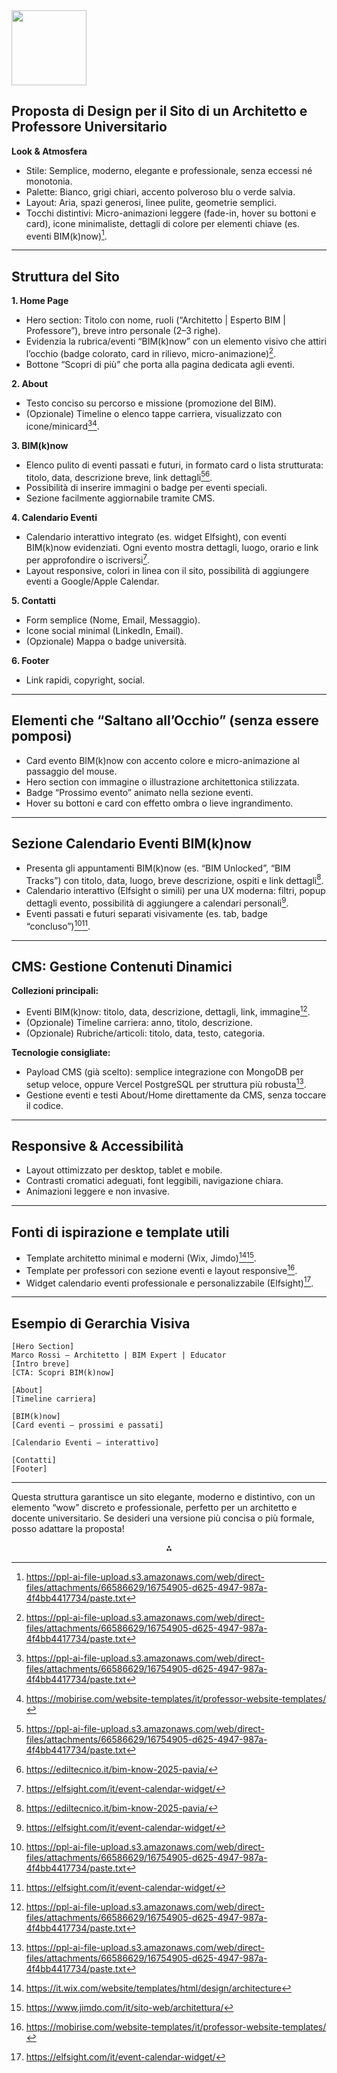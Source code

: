 <img src="https://r2cdn.perplexity.ai/pplx-full-logo-primary-dark%402x.png" class="logo" width="120"/>

## Proposta di Design per il Sito di un Architetto e Professore Universitario

**Look \& Atmosfera**

- Stile: Semplice, moderno, elegante e professionale, senza eccessi né monotonia.
- Palette: Bianco, grigi chiari, accento polveroso blu o verde salvia.
- Layout: Aria, spazi generosi, linee pulite, geometrie semplici.
- Tocchi distintivi: Micro-animazioni leggere (fade-in, hover su bottoni e card), icone minimaliste, dettagli di colore per elementi chiave (es. eventi BIM(k)now)[^2].

---

## Struttura del Sito

**1. Home Page**

- Hero section: Titolo con nome, ruoli (“Architetto | Esperto BIM | Professore”), breve intro personale (2–3 righe).
- Evidenzia la rubrica/eventi “BIM(k)now” con un elemento visivo che attiri l’occhio (badge colorato, card in rilievo, micro-animazione)[^2].
- Bottone “Scopri di più” che porta alla pagina dedicata agli eventi.

**2. About**

- Testo conciso su percorso e missione (promozione del BIM).
- (Opzionale) Timeline o elenco tappe carriera, visualizzato con icone/minicard[^2][^5].

**3. BIM(k)now**

- Elenco pulito di eventi passati e futuri, in formato card o lista strutturata: titolo, data, descrizione breve, link dettagli[^2][^6].
- Possibilità di inserire immagini o badge per eventi speciali.
- Sezione facilmente aggiornabile tramite CMS.

**4. Calendario Eventi**

- Calendario interattivo integrato (es. widget Elfsight), con eventi BIM(k)now evidenziati. Ogni evento mostra dettagli, luogo, orario e link per approfondire o iscriversi[^7].
- Layout responsive, colori in linea con il sito, possibilità di aggiungere eventi a Google/Apple Calendar.

**5. Contatti**

- Form semplice (Nome, Email, Messaggio).
- Icone social minimal (LinkedIn, Email).
- (Opzionale) Mappa o badge università.

**6. Footer**

- Link rapidi, copyright, social.

---

## Elementi che “Saltano all’Occhio” (senza essere pomposi)

- Card evento BIM(k)now con accento colore e micro-animazione al passaggio del mouse.
- Hero section con immagine o illustrazione architettonica stilizzata.
- Badge “Prossimo evento” animato nella sezione eventi.
- Hover su bottoni e card con effetto ombra o lieve ingrandimento.

---

## Sezione Calendario Eventi BIM(k)now

- Presenta gli appuntamenti BIM(k)now (es. “BIM Unlocked”, “BIM Tracks”) con titolo, data, luogo, breve descrizione, ospiti e link dettagli[^6].
- Calendario interattivo (Elfsight o simili) per una UX moderna: filtri, popup dettagli evento, possibilità di aggiungere a calendari personali[^7].
- Eventi passati e futuri separati visivamente (es. tab, badge “concluso”)[^2][^7].

---

## CMS: Gestione Contenuti Dinamici

**Collezioni principali:**

- Eventi BIM(k)now: titolo, data, descrizione, dettagli, link, immagine[^2].
- (Opzionale) Timeline carriera: anno, titolo, descrizione.
- (Opzionale) Rubriche/articoli: titolo, data, testo, categoria.

**Tecnologie consigliate:**

- Payload CMS (già scelto): semplice integrazione con MongoDB per setup veloce, oppure Vercel PostgreSQL per struttura più robusta[^2].
- Gestione eventi e testi About/Home direttamente da CMS, senza toccare il codice.

---

## Responsive \& Accessibilità

- Layout ottimizzato per desktop, tablet e mobile.
- Contrasti cromatici adeguati, font leggibili, navigazione chiara.
- Animazioni leggere e non invasive.

---

## Fonti di ispirazione e template utili

- Template architetto minimal e moderni (Wix, Jimdo)[^4][^8].
- Template per professori con sezione eventi e layout responsive[^5].
- Widget calendario eventi professionale e personalizzabile (Elfsight)[^7].

---

## Esempio di Gerarchia Visiva

```
[Hero Section]
Marco Rossi – Architetto | BIM Expert | Educator
[Intro breve]
[CTA: Scopri BIM(k)now]

[About]
[Timeline carriera]

[BIM(k)now]
[Card eventi – prossimi e passati]

[Calendario Eventi – interattivo]

[Contatti]
[Footer]
```


---

Questa struttura garantisce un sito elegante, moderno e distintivo, con un elemento “wow” discreto e professionale, perfetto per un architetto e docente universitario. Se desideri una versione più concisa o più formale, posso adattare la proposta!

<div style="text-align: center">⁂</div>

[^1]: https://ppl-ai-file-upload.s3.amazonaws.com/web/direct-files/attachments/66586629/e5ac7fc2-b3d0-461b-b9a6-248ff87fc392/paste.txt

[^2]: https://ppl-ai-file-upload.s3.amazonaws.com/web/direct-files/attachments/66586629/16754905-d625-4947-987a-4f4bb4417734/paste.txt

[^3]: https://ppl-ai-file-upload.s3.amazonaws.com/web/direct-files/attachments/66586629/af0f4a0e-983b-4d87-89d6-ab4f9fdb764b/paste-3.txt

[^4]: https://it.wix.com/website/templates/html/design/architecture

[^5]: https://mobirise.com/website-templates/it/professor-website-templates/

[^6]: https://ediltecnico.it/bim-know-2025-pavia/

[^7]: https://elfsight.com/it/event-calendar-widget/

[^8]: https://www.jimdo.com/it/sito-web/architettura/

[^9]: https://www.unina.it/-/64122221-bim-k-now-bim-e-intelligenza-artificiale-

[^10]: https://elfsight.com/it/event-calendar-widget/examples/

[^11]: https://www.canva.com/it_it/modelli/s/architettura/

[^12]: https://www.carlicostruzioni.it/carli-costruzioni/novita/i-10-migliori-siti-di-arredamento-per-la-casa-architetto-edition/

[^13]: https://nicepage.com/it/k/architettura-modelli-web

[^14]: https://www.progettopositivo.it

[^15]: https://www.moda.polimi.it/it/faculty

[^16]: https://www.fucinead.it/icone-del-design/

[^17]: https://www.naba.it/it/chi-siamo/faculty

[^18]: https://www.design-outfit.it/author/designoutfit/page/3/

[^19]: https://www.arch-style.it/interior-design-12-stili-di-arredo/

[^20]: https://www.accademiadellearti.it/docenti-aant/

[^21]: https://oappcfoggia.com/wp-content/uploads/2023/05/Giugno-Luglio-2023.pdf

[^22]: https://www.isiaroma.it

[^23]: http://www.unipv.news/eventi/bim-know-computational-design-e-bim

[^24]: http://www.unipv.news/eventi/bim-know-digital-twin-e-ai

[^25]: https://news.unipv.it/?p=81274

[^26]: https://www.bimportale.com/bim-know-parte-ciclo-incontri/

[^27]: https://www.bimportale.com/31-maggio-2024-bim-know-computational-design-bim/

[^28]: https://help.time.ly/it/gestione-degli-eventi/come-aggiungere-i-widget-del-calendario-degli-eventi-alla-pagina-del-sito-web-di-wordpress/

[^29]: https://news.unipv.it/?p=81163

[^30]: https://www.shellrent.com/blog/plugin-wordpress-quali-i-migliori-per-integrare-un-calendario/

[^31]: https://www.adu.polimi.it

[^32]: https://www.bimportale.com/eventi/page/2/

[^33]: https://support.google.com/calendar/answer/41207

[^34]: https://www.dlubal.com/it/news-ed-eventi/events/fiere-convegni

[^35]: https://www.lefablier.it/it/arredo-moderno-come-creare-spazi-eleganti-con-soluzioni-personalizzate

[^36]: https://www.design-outfit.it

[^37]: https://laba.edu/docenti

[^38]: https://www.mayfaber.com/blog/page/3/?et_blog

[^39]: https://www.viv-it.org/schede/5-1-stile-maria-antonietta

[^40]: https://www.bcadexpo.it

[^41]: https://www.bimportale.com/eventi/

[^42]: https://www.oneteam.it/bim-conference/

[^43]: https://www.acca.it/fiere-edilizia-italia

